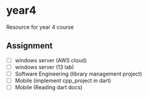 # year4

Resource for year 4 course

## Assignment

- [ ] windows server (AWS cloud)
- [ ] windows server (13 lab)
- [ ] Software Engineering (library management project)
- [ ] Mobile (implement cpp_project in dart)
- [ ] Mobile (Reading dart docs)
